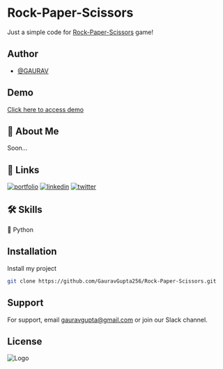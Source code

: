 # Rock-Paper-Scissors

Just a simple code for [Rock-Paper-Scissors](https://github.com/GauravGupta256/Rock-Paper-Scissors/) game!


## Author

- [@GAURAV](https://www.github.com/GauravGupta256)


## Demo

[Click here to access demo](https://rock-paper-scissors.vercel.app/)

## 🚀 About Me
Soon...

## 🔗 Links
[![portfolio](https://img.shields.io/badge/my_portfolio-000?style=for-the-badge&logo=ko-fi&logoColor=white)](https://github.com/GauravGupta256)
[![linkedin](https://img.shields.io/badge/linkedin-0A66C2?style=for-the-badge&logo=linkedin&logoColor=white)](https://www.linkedin.com/in/gauravgupta256)
[![twitter](https://img.shields.io/badge/twitter-1DA1F2?style=for-the-badge&logo=twitter&logoColor=white)](https://twitter.com/sssup_gaurav)


## 🛠 Skills
🐍 Python


## Installation

Install my project

```bash
git clone https://github.com/GauravGupta256/Rock-Paper-Scissors.git
```
    
## Support

For support, email gauravgupta@gmail.com or join our Slack channel.


## License



![Logo]()
